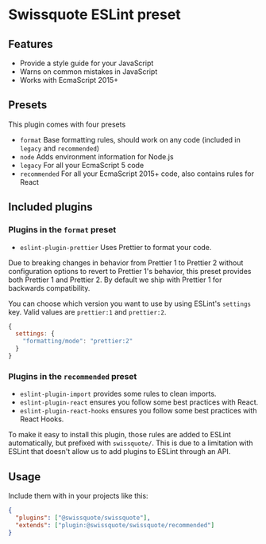 # Swissquote ESLint preset

## Features

- Provide a style guide for your JavaScript
- Warns on common mistakes in JavaScript
- Works with EcmaScript 2015+

## Presets

This plugin comes with four presets

- `format` Base formatting rules, should work on any code (included in `legacy`
  and `recommended`)
- `node` Adds environment information for Node.js
- `legacy` For all your EcmaScript 5 code
- `recommended` For all your EcmaScript 2015+ code, also contains rules for React

## Included plugins

### Plugins in the `format` preset

- `eslint-plugin-prettier` Uses Prettier to format your code.

Due to breaking changes in behavior from Prettier 1 to Prettier 2 without configuration options to revert to Prettier 1's behavior, this preset provides both Prettier 1 and Prettier 2.
By default we ship with Prettier 1 for backwards compatibility.

You can choose which version you want to use by using ESLint's `settings` key.
Valid values are `prettier:1` and `prettier:2`.

```javascript
{
  settings: {
    "formatting/mode": "prettier:2"
  }
}
```

### Plugins in the `recommended` preset

- `eslint-plugin-import` provides some rules to clean imports.
- `eslint-plugin-react` ensures you follow some best practices with React.
- `eslint-plugin-react-hooks` ensures you follow some best practices with React Hooks.

To make it easy to install this plugin, those rules are added to ESLint automatically, but prefixed with `swissquote/`.
This is due to a limitation with ESLint that doesn't allow us to add plugins to ESLint through an API.

## Usage

Include them with in your projects like this:

```json
{
  "plugins": ["@swissquote/swissquote"],
  "extends": ["plugin:@swissquote/swissquote/recommended"]
}
```

